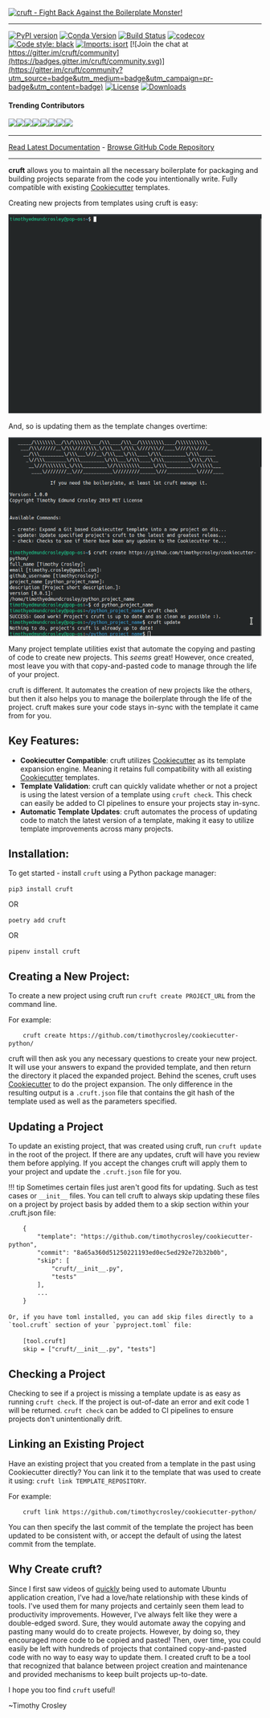 [![cruft - Fight Back Against the Boilerplate Monster!](https://raw.github.com/cruft/cruft/master/art/logo_large.png)](https://cruft.github.io/cruft/)
_________________

[![PyPI version](https://badge.fury.io/py/cruft.svg)](http://badge.fury.io/py/cruft)
[![Conda Version](https://img.shields.io/conda/vn/conda-forge/cruft.svg)](https://anaconda.org/conda-forge/cruft)
[![Build Status](https://github.com/cruft/cruft/workflows/Run%20tests/badge.svg)](https://github.com/cruft/cruft/actions?query=workflow%3A%22Run+tests%22+branch%3Amaster)
[![codecov](https://codecov.io/gh/cruft/cruft/branch/master/graph/badge.svg)](https://codecov.io/gh/cruft/cruft)
[![Code style: black](https://img.shields.io/badge/code%20style-black-000000.svg)](https://github.com/psf/black)
[![Imports: isort](https://img.shields.io/badge/%20imports-isort-%231674b1?style=flat&labelColor=ef8336)](https://timothycrosley.github.io/isort/)
[![Join the chat at https://gitter.im/cruft/community](https://badges.gitter.im/cruft/community.svg)](https://gitter.im/cruft/community?utm_source=badge&utm_medium=badge&utm_campaign=pr-badge&utm_content=badge)
[![License](https://img.shields.io/github/license/mashape/apistatus.svg)](https://pypi.python.org/pypi/cruft/)
[![Downloads](https://pepy.tech/badge/cruft)](https://pepy.tech/project/cruft)

#### Trending Contributors

[![](https://sourcerer.io/fame/samj1912/cruft/cruft/images/0)](https://sourcerer.io/fame/samj1912/cruft/cruft/links/0)[![](https://sourcerer.io/fame/samj1912/cruft/cruft/images/1)](https://sourcerer.io/fame/samj1912/cruft/cruft/links/1)[![](https://sourcerer.io/fame/samj1912/cruft/cruft/images/2)](https://sourcerer.io/fame/samj1912/cruft/cruft/links/2)[![](https://sourcerer.io/fame/samj1912/cruft/cruft/images/3)](https://sourcerer.io/fame/samj1912/cruft/cruft/links/3)[![](https://sourcerer.io/fame/samj1912/cruft/cruft/images/4)](https://sourcerer.io/fame/samj1912/cruft/cruft/links/4)[![](https://sourcerer.io/fame/samj1912/cruft/cruft/images/5)](https://sourcerer.io/fame/samj1912/cruft/cruft/links/5)[![](https://sourcerer.io/fame/samj1912/cruft/cruft/images/6)](https://sourcerer.io/fame/samj1912/cruft/cruft/links/6)[![](https://sourcerer.io/fame/samj1912/cruft/cruft/images/7)](https://sourcerer.io/fame/samj1912/cruft/cruft/links/7)
_________________

[Read Latest Documentation](https://cruft.github.io/cruft/) - [Browse GitHub Code Repository](https://github.com/cruft/cruft/)
_________________

**cruft** allows you to maintain all the necessary boilerplate for packaging and building projects separate from the code you intentionally write.
Fully compatible with existing [Cookiecutter](https://github.com/cookiecutter/cookiecutter) templates.

Creating new projects from templates using cruft is easy:

![Example Usage New Project](https://raw.githubusercontent.com/cruft/cruft/master/art/example.gif)

And, so is updating them as the template changes overtime:

![Example Usage New Project](https://raw.githubusercontent.com/cruft/cruft/master/art/example_update.gif)

Many project template utilities exist that automate the copying and pasting of code to create new projects. This *seems* great! However, once created, most leave you with that copy-and-pasted code to manage through the life of your project.

cruft is different. It automates the creation of new projects like the others, but then it also helps you to manage the boilerplate through the life of the project. cruft makes sure your code stays in-sync with the template it came from for you.

## Key Features:

* **Cookiecutter Compatible**: cruft utilizes [Cookiecutter](https://github.com/cookiecutter/cookiecutter) as its template expansion engine. Meaning it retains full compatibility with all existing [Cookiecutter](https://github.com/cookiecutter/cookiecutter) templates.
* **Template Validation**: cruft can quickly validate whether or not a project is using the latest version of a template using `cruft check`. This check can easily be added to CI pipelines to ensure your projects stay in-sync.
* **Automatic Template Updates**: cruft automates the process of updating code to match the latest version of a template, making it easy to utilize template improvements across many projects.

## Installation:

To get started - install `cruft` using a Python package manager:

`pip3 install cruft`

OR

`poetry add cruft`

OR

`pipenv install cruft`


## Creating a New Project:

To create a new project using cruft run `cruft create PROJECT_URL` from the command line.

For example:

        cruft create https://github.com/timothycrosley/cookiecutter-python/

cruft will then ask you any necessary questions to create your new project. It will use your answers to expand the provided template, and then return the directory it placed the expanded project.
Behind the scenes, cruft uses [Cookiecutter](https://github.com/cookiecutter/cookiecutter) to do the project expansion. The only difference in the resulting output is a `.cruft.json` file that
contains the git hash of the template used as well as the parameters specified.

## Updating a Project

To update an existing project, that was created using cruft, run `cruft update` in the root of the project.
If there are any updates, cruft will have you review them before applying. If you accept the changes cruft will apply them to your project
and update the `.cruft.json` file for you.

!!! tip
    Sometimes certain files just aren't good fits for updating. Such as test cases or `__init__` files. You can tell cruft to always skip updating these files on a project by project basis by added them
    to a skip section within your .cruft.json file:

        {
            "template": "https://github.com/timothycrosley/cookiecutter-python",
            "commit": "8a65a360d51250221193ed0ec5ed292e72b32b0b",
            "skip": [
                "cruft/__init__.py",
                "tests"
            ],
            ...
        }

    Or, if you have toml installed, you can add skip files directly to a `tool.cruft` section of your `pyproject.toml` file:

        [tool.cruft]
        skip = ["cruft/__init__.py", "tests"]


## Checking a Project

Checking to see if a project is missing a template update is as easy as running `cruft check`. If the project is out-of-date an error and exit code 1 will be returned.
`cruft check` can be added to CI pipelines to ensure projects don't unintentionally drift.


## Linking an Existing Project

Have an existing project that you created from a template in the past using Cookiecutter directly? You can link it to the template that was used to create it using: `cruft link TEMPLATE_REPOSITORY`.

For example:

        cruft link https://github.com/timothycrosley/cookiecutter-python/

You can then specify the last commit of the template the project has been updated to be consistent with, or accept the default of using the latest commit from the template.

## Why Create cruft?

Since I first saw videos of [quickly](https://www.youtube.com/watch?v=9EctXzH2dss) being used to automate Ubuntu application creation, I've had a love/hate relationship with these kinds of tools.
I've used them for many projects and certainly seen them lead to productivity improvements. However, I've always felt like they were a double-edged sword. Sure, they would automate away the copying and pasting many would do to create projects. However, by doing so,
they encouraged more code to be copied and pasted! Then, over time, you could easily be left with hundreds of projects that contained copy-and-pasted code with no way to easy way to update them. I created cruft to be a tool that recognized that balance between project creation and maintenance and provided mechanisms to keep built projects up-to-date.

I hope you too find `cruft` useful!

~Timothy Crosley
